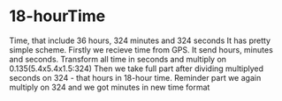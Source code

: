 # 18-hourTime
Time, that include 36 hours, 324 minutes and 324 seconds
It has pretty simple scheme. Firstly we recieve time from GPS. It send hours, minutes and seconds. Transform all time in seconds and multiply on 0.135(5.4x5.4x1.5:324) Then we take full part after dividing multiplyed seconds on 324 - that hours in 18-hour time. Reminder part we again multiply on 324 and we got minutes in new time format
